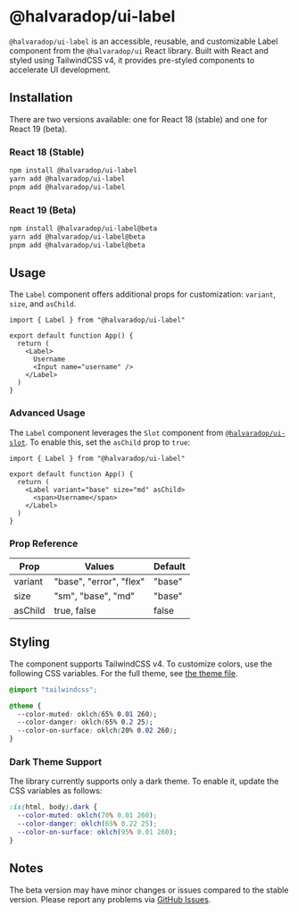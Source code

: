 # @halvaradop/ui-label

`@halvaradop/ui-label` is an accessible, reusable, and customizable Label component from the `@halvaradop/ui` React library. Built with React and styled using TailwindCSS v4, it provides pre-styled components to accelerate UI development.

## Installation

There are two versions available: one for React 18 (stable) and one for React 19 (beta).

### React 18 (Stable)

```bash
npm install @halvaradop/ui-label
yarn add @halvaradop/ui-label
pnpm add @halvaradop/ui-label
```

### React 19 (Beta)

```bash
npm install @halvaradop/ui-label@beta
yarn add @halvaradop/ui-label@beta
pnpm add @halvaradop/ui-label@beta
```

## Usage

The `Label` component offers additional props for customization: `variant`, `size`, and `asChild`.

```tsx
import { Label } from "@halvaradop/ui-label"

export default function App() {
  return (
    <Label>
      Username
      <Input name="username" />
    </Label>
  )
}
```

### Advanced Usage

The `Label` component leverages the `Slot` component from [`@halvaradop/ui-slot`](https://github.com/halvaradop/ui/blob/master/packages/ui-slot/src/index.ts). To enable this, set the `asChild` prop to `true`:

```tsx
import { Label } from "@halvaradop/ui-label"

export default function App() {
  return (
    <Label variant="base" size="md" asChild>
      <span>Username</span>
    </Label>
  )
}
```

### Prop Reference

| Prop    | Values                  | Default |
| ------- | ----------------------- | ------- |
| variant | "base", "error", "flex" | "base"  |
| size    | "sm", "base", "md"      | "base"  |
| asChild | true, false             | false   |

## Styling

The component supports TailwindCSS v4. To customize colors, use the following CSS variables. For the full theme, see [the theme file](https://github.com/halvaradop/ui/blob/master/tailwind.css).

```css
@import "tailwindcss";

@theme {
  --color-muted: oklch(65% 0.01 260);
  --color-danger: oklch(65% 0.2 25);
  --color-on-surface: oklch(20% 0.02 260);
}
```

### Dark Theme Support

The library currently supports only a dark theme. To enable it, update the CSS variables as follows:

```css
:is(html, body).dark {
  --color-muted: oklch(70% 0.01 260);
  --color-danger: oklch(65% 0.22 25);
  --color-on-surface: oklch(95% 0.01 260);
}
```

## Notes

The beta version may have minor changes or issues compared to the stable version. Please report any problems via [GitHub Issues](https://github.com/halvaradop/ui/issues).
